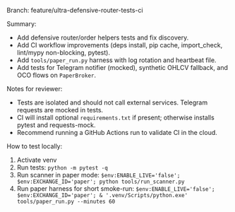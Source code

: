 Branch: feature/ultra-defensive-router-tests-ci

Summary:
- Add defensive router/order helpers tests and fix discovery.
- Add CI workflow improvements (deps install, pip cache, import_check, lint/mypy non-blocking, pytest).
- Add `tools/paper_run.py` harness with log rotation and heartbeat file.
- Add tests for Telegram notifier (mocked), synthetic OHLCV fallback, and OCO flows on `PaperBroker`.

Notes for reviewer:
- Tests are isolated and should not call external services. Telegram requests are mocked in tests.
- CI will install optional `requirements.txt` if present; otherwise installs pytest and requests-mock.
- Recommend running a GitHub Actions run to validate CI in the cloud.

How to test locally:
1. Activate venv
2. Run tests: `python -m pytest -q`
3. Run scanner in paper mode: `$env:ENABLE_LIVE='false'; $env:EXCHANGE_ID='paper'; python tools/run_scanner.py`
4. Run paper harness for short smoke-run: `$env:ENABLE_LIVE='false'; $env:EXCHANGE_ID='paper'; & '.venv/Scripts/python.exe' tools/paper_run.py --minutes 60`
